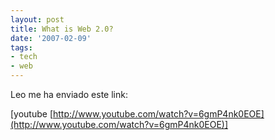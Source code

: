 ```yaml
---
layout: post
title: What is Web 2.0?
date: '2007-02-09'
tags:
- tech
- web
---
```


Leo me ha enviado este link:

[youtube [http://www.youtube.com/watch?v=6gmP4nk0EOE](http://www.youtube.com/watch?v=6gmP4nk0EOE)]

